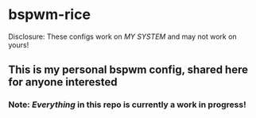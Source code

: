 # bspwm-rice

Disclosure: These configs work on _MY SYSTEM_ and may not work on yours!

## This is my personal bspwm config, shared here for anyone interested
### Note: _Everything_ in this repo is currently a work in progress!
